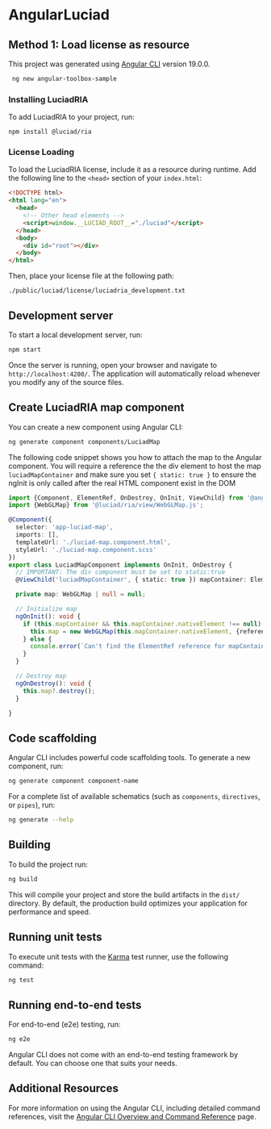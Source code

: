 # AngularLuciad
## Method 1: Load license as resource

This project was generated using [Angular CLI](https://github.com/angular/angular-cli) version 19.0.0.
```html
 ng new angular-toolbox-sample
```

### Installing LuciadRIA

To add LuciadRIA to your project, run:

```shell
npm install @luciad/ria
```

### License Loading

To load the LuciadRIA license, include it as a resource during runtime. Add the following line to the `<head>` section of your `index.html`:

```html
<!DOCTYPE html>
<html lang="en">
  <head>
    <!-- Other head elements -->
    <script>window.__LUCIAD_ROOT__="./luciad"</script>
  </head>
  <body>
    <div id="root"></div>
  </body>
</html>
```

Then, place your license file at the following path:

```shell
./public/luciad/license/luciadria_development.txt
```

## Development server

To start a local development server, run:

```bash
npm start
```
Once the server is running, open your browser and navigate to `http://localhost:4200/`. The application will automatically reload whenever you modify any of the source files.

## Create LuciadRIA map component
You can create a new component using Angular CLI:
```bash
ng generate component components/LuciadMap
```
The following code snippet shows you how to attach the map to the Angular component. 
  You will require a reference the the div element to host the map `luciadMapContainer` and make sure you set `{ static: true }` to ensure the ngInit is only called after the real HTML component exist in the DOM
```Typescript
import {Component, ElementRef, OnDestroy, OnInit, ViewChild} from '@angular/core';
import {WebGLMap} from '@luciad/ria/view/WebGLMap.js';

@Component({
  selector: 'app-luciad-map',
  imports: [],
  templateUrl: './luciad-map.component.html',
  styleUrl: './luciad-map.component.scss'
})
export class LuciadMapComponent implements OnInit, OnDestroy {
  // IMPORTANT: The div component must be set to static:true
  @ViewChild('luciadMapContainer', { static: true }) mapContainer: ElementRef | null = null;

  private map: WebGLMap | null = null;

  // Initialize map
  ngOnInit(): void {
    if (this.mapContainer && this.mapContainer.nativeElement !== null) {
      this.map = new WebGLMap(this.mapContainer.nativeElement, {reference: "epsg:4978"});
    } else {
      console.error(`Can't find the ElementRef reference for mapContainer)`);
    }
  }

  // Destroy map
  ngOnDestroy(): void {
    this.map?.destroy();
  }

}
```
## Code scaffolding

Angular CLI includes powerful code scaffolding tools. To generate a new component, run:

```bash
ng generate component component-name
```

For a complete list of available schematics (such as `components`, `directives`, or `pipes`), run:

```bash
ng generate --help
```

## Building

To build the project run:

```bash
ng build
```

This will compile your project and store the build artifacts in the `dist/` directory. By default, the production build optimizes your application for performance and speed.

## Running unit tests

To execute unit tests with the [Karma](https://karma-runner.github.io) test runner, use the following command:

```bash
ng test
```

## Running end-to-end tests

For end-to-end (e2e) testing, run:

```bash
ng e2e
```

Angular CLI does not come with an end-to-end testing framework by default. You can choose one that suits your needs.

## Additional Resources

For more information on using the Angular CLI, including detailed command references, visit the [Angular CLI Overview and Command Reference](https://angular.dev/tools/cli) page.


